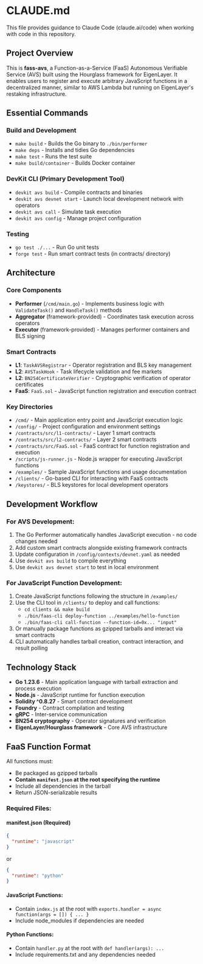 # CLAUDE.md

This file provides guidance to Claude Code (claude.ai/code) when working with code in this repository.

## Project Overview

This is **fass-avs**, a Function-as-a-Service (FaaS) Autonomous Verifiable Service (AVS) built using the Hourglass framework for EigenLayer. It enables users to register and execute arbitrary JavaScript functions in a decentralized manner, similar to AWS Lambda but running on EigenLayer's restaking infrastructure.

## Essential Commands

### Build and Development
- `make build` - Builds the Go binary to `./bin/performer`
- `make deps` - Installs and tidies Go dependencies  
- `make test` - Runs the test suite
- `make build/container` - Builds Docker container

### DevKit CLI (Primary Development Tool)
- `devkit avs build` - Compile contracts and binaries
- `devkit avs devnet start` - Launch local development network with operators
- `devkit avs call` - Simulate task execution
- `devkit avs config` - Manage project configuration

### Testing
- `go test ./...` - Run Go unit tests
- `forge test` - Run smart contract tests (in contracts/ directory)

## Architecture

### Core Components
- **Performer** (`/cmd/main.go`) - Implements business logic with `ValidateTask()` and `HandleTask()` methods
- **Aggregator** (framework-provided) - Coordinates task execution across operators
- **Executor** (framework-provided) - Manages performer containers and BLS signing

### Smart Contracts
- **L1**: `TaskAVSRegistrar` - Operator registration and BLS key management
- **L2**: `AVSTaskHook` - Task lifecycle validation and fee markets
- **L2**: `BN254CertificateVerifier` - Cryptographic verification of operator certificates
- **FaaS**: `FaaS.sol` - JavaScript function registration and execution contract

### Key Directories
- `/cmd/` - Main application entry point and JavaScript execution logic
- `/config/` - Project configuration and environment settings
- `/contracts/src/l1-contracts/` - Layer 1 smart contracts
- `/contracts/src/l2-contracts/` - Layer 2 smart contracts
- `/contracts/src/FaaS.sol` - FaaS contract for function registration and execution
- `/scripts/js-runner.js` - Node.js wrapper for executing JavaScript functions
- `/examples/` - Sample JavaScript functions and usage documentation
- `/clients/` - Go-based CLI for interacting with FaaS contracts
- `/keystores/` - BLS keystores for local development operators

## Development Workflow

### For AVS Development:
1. The Go Performer automatically handles JavaScript execution - no code changes needed
2. Add custom smart contracts alongside existing framework contracts
3. Update configuration in `/config/contexts/devnet.yaml` as needed
4. Use `devkit avs build` to compile everything
5. Use `devkit avs devnet start` to test in local environment

### For JavaScript Function Development:
1. Create JavaScript functions following the structure in `/examples/`
2. Use the CLI tool in `/clients/` to deploy and call functions:
   - `cd clients && make build`
   - `./bin/faas-cli deploy-function ../examples/hello-function`
   - `./bin/faas-cli call-function --function-id=0x... "input"`
3. Or manually package functions as gzipped tarballs and interact via smart contracts
4. CLI automatically handles tarball creation, contract interaction, and result polling

## Technology Stack

- **Go 1.23.6** - Main application language with tarball extraction and process execution
- **Node.js** - JavaScript runtime for function execution
- **Solidity ^0.8.27** - Smart contract development  
- **Foundry** - Contract compilation and testing
- **gRPC** - Inter-service communication
- **BN254 cryptography** - Operator signatures and verification
- **EigenLayer/Hourglass framework** - Core AVS infrastructure

## FaaS Function Format

All functions must:
- Be packaged as gzipped tarballs
- **Contain `manifest.json` at the root specifying the runtime**
- Include all dependencies in the tarball
- Return JSON-serializable results

### Required Files:

#### manifest.json (Required)
```json
{
  "runtime": "javascript"
}
```
or
```json
{
  "runtime": "python"
}
```

#### JavaScript Functions:
- Contain `index.js` at the root with `exports.handler = async function(args = []) { ... }`
- Include node_modules if dependencies are needed

#### Python Functions:
- Contain `handler.py` at the root with `def handler(args): ...`
- Include requirements.txt and any dependencies needed